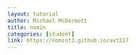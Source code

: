 ```yaml
---
layout: tutorial
author: Michael McDermott
title: nomin
categories: [student]
link: https://nomint3.github.io/avt217
---
```


